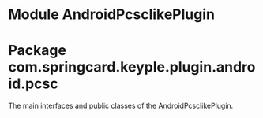 # Module AndroidPcsclikePlugin
# Package com.springcard.keyple.plugin.android.pcsc

The main interfaces and public classes of the AndroidPcsclikePlugin.


